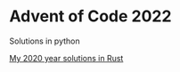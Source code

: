 # Advent of Code 2022

Solutions in python

[My 2020 year solutions in Rust](https://https://github.com/GameRuiner/adventofcode)
